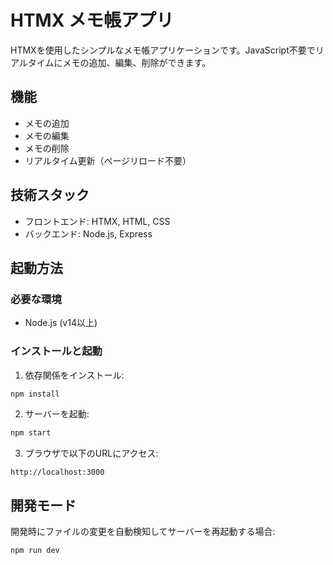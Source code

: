 # HTMX メモ帳アプリ

HTMXを使用したシンプルなメモ帳アプリケーションです。JavaScript不要でリアルタイムにメモの追加、編集、削除ができます。

## 機能

- メモの追加
- メモの編集
- メモの削除
- リアルタイム更新（ページリロード不要）

## 技術スタック

- フロントエンド: HTMX, HTML, CSS
- バックエンド: Node.js, Express

## 起動方法

### 必要な環境
- Node.js (v14以上)

### インストールと起動

1. 依存関係をインストール:
```bash
npm install
```

2. サーバーを起動:
```bash
npm start
```

3. ブラウザで以下のURLにアクセス:
```
http://localhost:3000
```

## 開発モード

開発時にファイルの変更を自動検知してサーバーを再起動する場合:

```bash
npm run dev
```